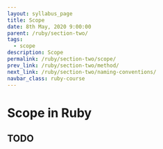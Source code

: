 ```yaml
---
layout: syllabus_page
title: Scope
date: 8th May, 2020 9:00:00
parent: /ruby/section-two/
tags:
  - scope
description: Scope
permalink: /ruby/section-two/scope/
prev_link: /ruby/section-two/method/
next_link: /ruby/section-two/naming-conventions/
navbar_class: ruby-course
---
```


# Scope in Ruby

## TODO
